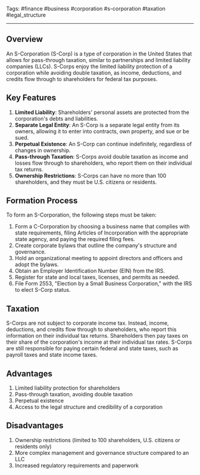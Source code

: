Tags: #finance #business #corporation #s-corporation #taxation #legal_structure

---

## Overview

An S-Corporation (S-Corp) is a type of corporation in the United States that allows for pass-through taxation, similar to partnerships and limited liability companies (LLCs). S-Corps enjoy the limited liability protection of a corporation while avoiding double taxation, as income, deductions, and credits flow through to shareholders for federal tax purposes.

## Key Features

1.  **Limited Liability**: Shareholders' personal assets are protected from the corporation's debts and liabilities.
2.  **Separate Legal Entity**: An S-Corp is a separate legal entity from its owners, allowing it to enter into contracts, own property, and sue or be sued.
3.  **Perpetual Existence**: An S-Corp can continue indefinitely, regardless of changes in ownership.
4.  **Pass-through Taxation**: S-Corps avoid double taxation as income and losses flow through to shareholders, who report them on their individual tax returns.
5.  **Ownership Restrictions**: S-Corps can have no more than 100 shareholders, and they must be U.S. citizens or residents.

## Formation Process

To form an S-Corporation, the following steps must be taken:

1.  Form a C-Corporation by choosing a business name that complies with state requirements, filing Articles of Incorporation with the appropriate state agency, and paying the required filing fees.
2.  Create corporate bylaws that outline the company's structure and governance.
3.  Hold an organizational meeting to appoint directors and officers and adopt the bylaws.
4.  Obtain an Employer Identification Number (EIN) from the IRS.
5.  Register for state and local taxes, licenses, and permits as needed.
6.  File Form 2553, "Election by a Small Business Corporation," with the IRS to elect S-Corp status.

## Taxation

S-Corps are not subject to corporate income tax. Instead, income, deductions, and credits flow through to shareholders, who report this information on their individual tax returns. Shareholders then pay taxes on their share of the corporation's income at their individual tax rates. S-Corps are still responsible for paying certain federal and state taxes, such as payroll taxes and state income taxes.

## Advantages

1.  Limited liability protection for shareholders
2.  Pass-through taxation, avoiding double taxation
3.  Perpetual existence
4.  Access to the legal structure and credibility of a corporation

## Disadvantages

1.  Ownership restrictions (limited to 100 shareholders, U.S. citizens or residents only)
2.  More complex management and governance structure compared to an LLC
3.  Increased regulatory requirements and paperwork